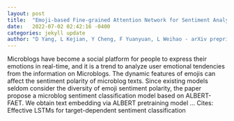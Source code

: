 ```yaml
---
layout: post
title:  "Emoji-based Fine-grained Attention Network for Sentiment Analysis in the Microblog Comments"
date:   2022-07-02 02:42:16 -0400
categories: jekyll update
author: "D Yang, L Kejian, Y Cheng, F Yuanyuan, L Weihao - arXiv preprint arXiv:2206.12262, 2022"
---
```

Microblogs have become a social platform for people to express their emotions in real-time, and it is a trend to analyze user emotional tendencies from the information on Microblogs. The dynamic features of emojis can affect the sentiment polarity of microblog texts. Since existing models seldom consider the diversity of emoji sentiment polarity, the paper propose a microblog sentiment classification model based on ALBERT-FAET. We obtain text embedding via ALBERT pretraining model …
Cites: ‪Effective LSTMs for target-dependent sentiment classification‬  